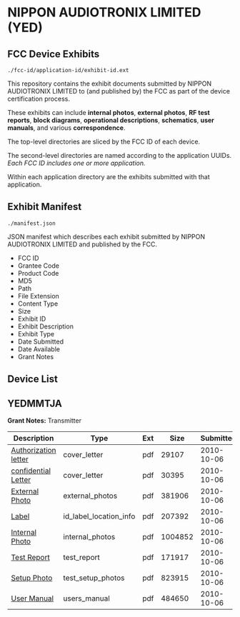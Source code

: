 # NIPPON AUDIOTRONIX LIMITED (YED)
## FCC Device Exhibits

```
./fcc-id/application-id/exhibit-id.ext
```

This repository contains the exhibit documents submitted by NIPPON AUDIOTRONIX LIMITED to (and published by) the FCC as part of the device certification process.

These exhibits can include **internal photos**, **external photos**, **RF test reports**, **block diagrams**, **operational descriptions**, **schematics**, **user manuals**, and various **correspondence**.

The top-level directories are sliced by the FCC ID of each device.

The second-level directories are named according to the application UUIDs. *Each FCC ID includes one or more application.*

Within each application directory are the exhibits submitted with that application. 

## Exhibit Manifest

```
./manifest.json
```

JSON manifest which describes each exhibit submitted by NIPPON AUDIOTRONIX LIMITED and published by the FCC.

- FCC ID
- Grantee Code
- Product Code
- MD5
- Path
- File Extension
- Content Type
- Size
- Exhibit ID
- Exhibit Description
- Exhibit Type
- Date Submitted
- Date Available
- Grant Notes

## Device List
## YEDMMTJA
**Grant Notes:** Transmitter

| Description | Type | Ext | Size | Submitted | Available |
| ----------- | ---- | --- | ---- | --------- | --------- |
| [Authorization letter](YEDMMTJA/4b9845e349767a76f9d64d67c2174f15/1354865.pdf) | cover_letter | pdf | 29107 | 2010-10-06 | 2010-10-06 |
| [confidential Letter](YEDMMTJA/4b9845e349767a76f9d64d67c2174f15/1354866.pdf) | cover_letter | pdf | 30395 | 2010-10-06 | 2010-10-06 |
| [External Photo](YEDMMTJA/4b9845e349767a76f9d64d67c2174f15/1354870.pdf) | external_photos | pdf | 381906 | 2010-10-06 | 2010-10-06 |
| [Label](YEDMMTJA/4b9845e349767a76f9d64d67c2174f15/1354871.pdf) | id_label_location_info | pdf | 207392 | 2010-10-06 | 2010-10-06 |
| [Internal Photo](YEDMMTJA/4b9845e349767a76f9d64d67c2174f15/1354872.pdf) | internal_photos | pdf | 1004852 | 2010-10-06 | 2010-10-06 |
| [Test Report](YEDMMTJA/4b9845e349767a76f9d64d67c2174f15/1354873.pdf) | test_report | pdf | 171917 | 2010-10-06 | 2010-10-06 |
| [Setup Photo](YEDMMTJA/4b9845e349767a76f9d64d67c2174f15/1354874.pdf) | test_setup_photos | pdf | 823915 | 2010-10-06 | 2010-10-06 |
| [User Manual](YEDMMTJA/4b9845e349767a76f9d64d67c2174f15/1354875.pdf) | users_manual | pdf | 484650 | 2010-10-06 | 2010-10-06 |
